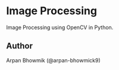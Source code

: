 # Image Processing

Image Processing using OpenCV in Python.

## Author 

Arpan Bhowmik (@arpan-bhowmick9)